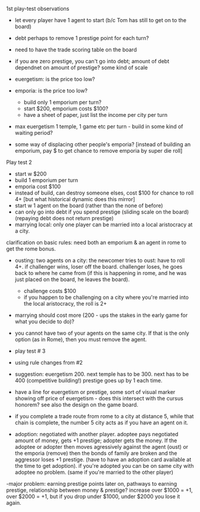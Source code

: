 1st play-test observations

- let every player have 1 agent to start (b/c Tom has still to get on to the board)
- debt perhaps to remove 1 prestige point for each turn?
- need to have the trade scoring table on the board
- if you are zero prestige, you can't go into debt; amount of debt dependnet on amount of prestige? some kind of scale
- euergetism: is the price too low?
- emporia: is the price too low?
  - build only 1 emporium per turn?
  - start $200, emporium costs $100?
  - have a sheet of paper, just list the income per city per turn

- max euergetism 1 temple, 1 game etc per turn - build in some kind of waiting period?
- some way of displacing other people's emporia? [instead of building an emporium, pay $ to get chance to remove emporia by super die roll]

Play test 2
- start w $200
- build 1 emporium per turn
- emporia cost $100
- instead of build, can destroy someone elses, cost $100 for chance to roll 4+ [but what historical dynamic does this mirror]
- start w 1 agent on the board (rather than the none of before)
- can only go into debt if you spend prestige (sliding scale on the board) (repaying debt does not return prestige)
- marrying local: only one player can be married into a local aristocracy at a city.

clarification on basic rules: need both an emporium & an agent in rome to get the rome bonus.

- ousting: two agents on a city: the newcomer tries to oust: have to roll 4+. if challenger wins, loser off the board. challenger loses, he goes back to where he came from (if this is happening in rome, and he was just placed on the board, he leaves the board).
  - challenge costs $100
  - if you happen to be challenging on a city where you're married into the local aristocracy, the roll is 2+

- marrying should cost more (200 - ups the stakes in the early game for what you decide to do)?
- you cannot have two of your agents on the same city. If that is the only option (as in Rome), then you must remove the agent.


- play test # 3
- using rule changes from #2
- suggestion: euergetism 200. next temple has to be 300. next has to be 400 (competitive building!) prestige goes up by 1 each time.
- have a line for euergetism or prestige, some sort of visual marker showing off price of euergetism - does this intersect with the cursus honorem? see also the design on the game board.

- if you complete a trade route from rome to a city at distance 5, while that chain is complete, the number 5 city acts as if you have an agent on it.
- adoption: negotiated with another player. adoptee pays negotiated amount of money, gets +1 prestige; adopter gets the money. If the adoptee or adopter then moves agressively against the agent (oust) or the emporia (remove) then the bonds of family are broken and the aggressor loses +1 prestige. (have to have an adoption card available at the time to get adoption). if you're adopted you can be on same city with adoptee no problem. (same if you're married to the other player)

-major problem: earning prestige points later on, pathways to earning prestige, relationship between money & prestige? increase over $1000 = +1, over $2000 = +1, but if you drop under $1000, under $2000 you lose it again.
